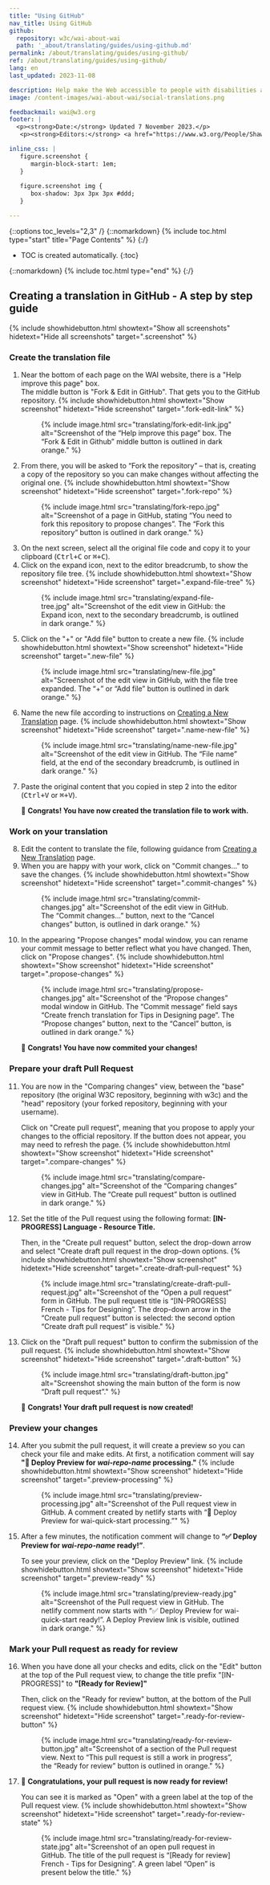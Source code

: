 ```yaml
---
title: "Using GitHub"
nav_title: Using GitHub
github:
  repository: w3c/wai-about-wai
  path: '_about/translating/guides/using-github.md'
permalink: /about/translating/guides/using-github/
ref: /about/translating/guides/using-github/
lang: en
last_updated: 2023-11-08

description: Help make the Web accessible to people with disabilities around the world. We appreciate your contributions to translating W3C WAI accessibility resources.
image: /content-images/wai-about-wai/social-translations.png

feedbackmail: wai@w3.org
footer: |
  <p><strong>Date:</strong> Updated 7 November 2023.</p>
   <p><strong>Editors:</strong> <a href="https://www.w3.org/People/Shawn/">Shawn Lawton Henry</a>, Rémi Bétin.</p>

inline_css: |
   figure.screenshot {
      margin-block-start: 1em;   
   }
   
   figure.screenshot img {
      box-shadow: 3px 3px 3px #ddd;
   }

---
```


{::options toc_levels="2,3" /}
{::nomarkdown}
{% include toc.html type="start" title="Page Contents" %}
{:/}

-   TOC is created automatically.
{:toc}

{::nomarkdown}
{% include toc.html type="end" %}
{:/}

## Creating a translation in GitHub - A step by step guide

{% include showhidebutton.html showtext="Show all screenshots" hidetext="Hide all screenshots" target=".screenshot" %}

### Create the translation file

<ol>
   <li>
   Near the bottom of each page on the WAI website, there is a "Help improve this page" box.<br />
   The middle button is "Fork & Edit in GitHub". That gets you to the GitHub repository.
   {% include showhidebutton.html showtext="Show screenshot" hidetext="Hide screenshot" target=".fork-edit-link" %}
   <figure class="fork-edit-link screenshot">
      {% include image.html src="translating/fork-edit-link.jpg" alt="Screenshot of the “Help improve this page” box. The “Fork & Edit in Github” middle button is outlined in dark orange." %}
   </figure>
   </li>
   <li>
   From there, you will be asked to “Fork the repository” – that is, creating a copy of the repository so you can make changes without affecting the original one.
   {% include showhidebutton.html showtext="Show screenshot" hidetext="Hide screenshot" target=".fork-repo" %}
   <figure class="fork-repo screenshot">
      {% include image.html src="translating/fork-repo.jpg" alt="Screenshot of a page in GitHub, stating “You need to fork this repository to propose changes”. The “Fork this repository” button is outlined in dark orange." %}
   </figure>
   </li>
   <li>
   On the next screen, select all the original file code and copy it to your clipboard (<kbd><kbd>Ctrl</kbd>+<kbd>C</kbd></kbd> or <kbd><kbd>⌘</kbd>+<kbd>C</kbd></kbd>).
   </li>
   <li>
   Click on the expand icon, next to the editor breadcrumb, to show the repository file tree.
   {% include showhidebutton.html showtext="Show screenshot" hidetext="Hide screenshot" target=".expand-file-tree" %}
   <figure class="expand-file-tree screenshot">
      {% include image.html src="translating/expand-file-tree.jpg" alt="Screenshot of the edit view in GitHub: the Expand icon, next to the secondary breadcrumb, is outlined in dark orange." %}
   </figure>
   </li>
   <li>
   Click on the "+" or "Add file" button to create a new file.
   {% include showhidebutton.html showtext="Show screenshot" hidetext="Hide screenshot" target=".new-file" %}
   <figure class="new-file screenshot">
      {% include image.html src="translating/new-file.jpg" alt="Screenshot of the edit view in GitHub, with the file tree expanded. The “+” or “Add file” button is outlined in dark orange." %}
   </figure>
   </li>
   <li>Name the new file according to instructions on <a href="/WAI/about/translating/guides/new-translation/#create-file">Creating a New Translation</a> page.
   {% include showhidebutton.html showtext="Show screenshot" hidetext="Hide screenshot" target=".name-new-file" %}
   <figure class="name-new-file screenshot">
      {% include image.html src="translating/name-new-file.jpg" alt="Screenshot of the edit view in GitHub. The “File name” field, at the end of the secondary breadcrumb, is outlined in dark orange." %}
   </figure>
   </li>
   <li>
   <p>Paste the original content that you copied in step 2 into the editor (<kbd><kbd>Ctrl</kbd>+<kbd>V</kbd></kbd> or <kbd><kbd>⌘</kbd>+<kbd>V</kbd></kbd>).</p>
   <p>&#127881; <strong>Congrats! You have now created the translation file to work with.</strong></p>
   </li>
</ol>

### Work on your translation

<ol start="8">
   <li>
   Edit the content to translate the file, following guidance from <a href="/WAI/about/translating/guides/new-translation/">Creating a New Translation</a> page.
   </li>
   <li>
   When you are happy with your work, click on "Commit changes..." to save the changes.
   {% include showhidebutton.html showtext="Show screenshot" hidetext="Hide screenshot" target=".commit-changes" %}
   <figure class="commit-changes screenshot">
      {% include image.html src="translating/commit-changes.jpg" alt="Screenshot of the edit view in GitHub. The “Commit changes...” button, next to the “Cancel changes” button, is outlined in dark orange." %}
   </figure>
   </li>
   <li>
   <p>In the appearing "Propose changes" modal window, you can rename your commit message to better reflect what you have changed. Then, click on "Propose changes".
   {% include showhidebutton.html showtext="Show screenshot" hidetext="Hide screenshot" target=".propose-changes" %}</p>
   <figure class="propose-changes screenshot">
      {% include image.html src="translating/propose-changes.jpg" alt="Screenshot of the “Propose changes” modal window in GitHub. The “Commit message” field says “Create french translation for Tips in Designing page”. The “Propose changes” button, next to the “Cancel” button, is outlined in dark orange." %}
   </figure>
   <p>&#127881; <strong>Congrats! You have now commited your changes!</strong></p>
   </li>
</ol>

### Prepare your draft Pull Request

<ol start="11">
   <li>
   <p>You are now in the "Comparing changes" view, between the "base" repository (the original W3C repository, beginning with w3c) and the "head" repository (your forked repository, beginning with your username).</p>
   <p>Click on "Create pull request", meaning that you propose to apply your changes to the official repository. If the button does not appear, you may need to refresh the page.    {% include showhidebutton.html showtext="Show screenshot" hidetext="Hide screenshot" target=".compare-changes" %}</p>
   <figure class="compare-changes screenshot">
      {% include image.html src="translating/compare-changes.jpg" alt="Screenshot of the “Comparing changes” view in GitHub. The “Create pull request” button is outlined in dark orange." %}
   </figure>
   </li>
   <li><p>Set the title of the Pull request using the following format: <strong>[IN-PROGRESS] Language - Resource Title.</strong></p>
   <p>Then, in the "Create pull request" button, select the drop-down arrow and select "Create draft pull request in the drop-down options. {% include showhidebutton.html showtext="Show screenshot" hidetext="Hide screenshot" target=".create-draft-pull-request" %}
</p>
   <figure class="create-draft-pull-request screenshot">
      {% include image.html src="translating/create-draft-pull-request.jpg" alt="Screenshot of the “Open a pull request” form in GitHub. The pull request title is “[IN-PROGRESS] French - Tips for Designing”. The drop-down arrow in the “Create pull request” button is selected: the second option “Create draft pull request” is visible." %}
   </figure>
   </li>
   <li><p>Click on the "Draft pull request" button to confirm the submission of the pull request.
   {% include showhidebutton.html showtext="Show screenshot" hidetext="Hide screenshot" target=".draft-button" %}</p>
   <figure class="draft-button screenshot">
      {% include image.html src="translating/draft-button.jpg" alt="Screenshot showing the main button of the form is now “Draft pull request”." %}
   </figure>
   <p>&#127881; <strong>Congrats! Your draft pull request is now created!</strong></p>
   </li>
</ol>

### Preview your changes

<ol start="14">
   <li>After you submit the pull request, it will create a preview so you can check your file and make edits. At first, a notification comment will say <strong>"👷 Deploy Preview for <em>wai-repo-name</em> processing."</strong>
   {% include showhidebutton.html showtext="Show screenshot" hidetext="Hide screenshot" target=".preview-processing" %}
   <figure class="preview-processing screenshot">
      {% include image.html src="translating/preview-processing.jpg" alt="Screenshot of the Pull request view in GitHub. A comment created by netlify starts with “👷 Deploy Preview for wai-quick-start processing.”" %}
   </figure>
   </li>
   <li><p>After a few minutes, the notification comment will change to <strong>“✅ Deploy Preview for <em>wai-repo-name</em> ready!”</strong>.</p>
   <p>To see your preview, click on the "Deploy Preview" link. {% include showhidebutton.html showtext="Show screenshot" hidetext="Hide screenshot" target=".preview-ready" %}</p>
   <figure class="preview-ready screenshot">
      {% include image.html src="translating/preview-ready.jpg" alt="Screenshot of the Pull request view in GitHub. The netlify comment now starts with “✅ Deploy Preview for wai-quick-start ready!”. A Deploy Preview link is visible, outlined in dark orange." %}
   </figure>
   </li>
</ol>

### Mark your Pull request as ready for review

<ol start="16">
<li><p>When you have done all your checks and edits, click on the "Edit" button at the top of the Pull request view, to change the title prefix "[IN-PROGRESS]" to <strong>"[Ready for Review]"</strong></p>
   <p>Then, click on the "Ready for review" button, at the bottom of the Pull request view. {% include showhidebutton.html showtext="Show screenshot" hidetext="Hide screenshot" target=".ready-for-review-button" %}</p>
   <figure class="ready-for-review-button screenshot">
      {% include image.html src="translating/ready-for-review-button.jpg" alt="Screenshot of a section of the Pull request view. Next to “This pull request is still a work in progress”, the “Ready for review” button is outlined in orange." %}
   </figure>
   </li>
   <li><p>&#127881; <strong>Congratulations, your pull request is now ready for review!</strong></p>
   <p>You can see it is marked as "Open" with a green label at the top of the Pull request view.
   {% include showhidebutton.html showtext="Show screenshot" hidetext="Hide screenshot" target=".ready-for-review-state" %}</p>
   <figure class="ready-for-review-state screenshot">
      {% include image.html src="translating/ready-for-review-state.jpg" alt="Screenshot of an open pull request in GitHub. The title of the pull request is “[Ready for review] French - Tips for Designing”. A green label “Open” is present below the title." %}
   </figure>
   </li>
</ol>
